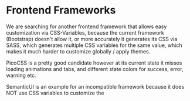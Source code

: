 # Frontend Frameworks

We are searching for another frontend framework that allows easy customization via CSS-Variables,
because the current framework (Bootstrap) doesn't allow it, or more accurately it generates
its CSS via SASS, which generates multiple CSS variables for the same value, which makes it much
harder to customize globally / apply themes.

PicoCSS is a pretty good candidate however at its current state it misses loading animations
and tabs, and different state colors for success, error, warning etc.

SemanticUI is an example for an incompatible framework because it does NOT use CSS variables
to customize the 